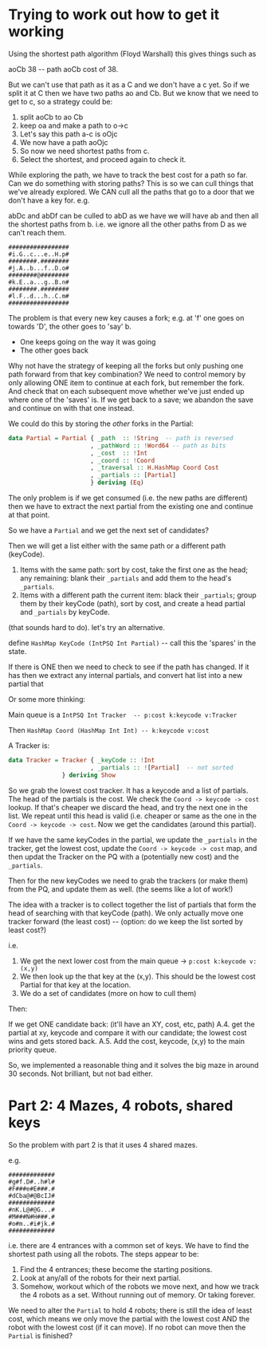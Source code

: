 # Trying to work out how to get it working

Using the shortest path algorithm (Floyd Warshall) this gives things such as

aoCb 38 -- path aoCb cost of 38.

But we can't use that path as it as a C and we don't have a c yet.  So if we
split it at C then we have two paths ao and Cb.  But we know that we need to
get to c, so a strategy could be:

1. split aoCb to ao Cb
2. keep oa and make a path to o->c
3. Let's say this path a-c is oOjc
4. We now have a path aoOjc
5. So now we need shortest paths from c.
6. Select the shortest, and proceed again to check it.

While exploring the path, we have to track the best cost for a path so far.
Can we do something with storing paths?  This is so we can cull things
that we've already explored.  We CAN cull all the paths that go to a door that
we don't have a key for.  e.g.

abDc and abDf can be culled to abD as we have we will have ab and then all the
shortest paths from b.  i.e. we ignore all the other paths from D as we can't
reach them.

    #################
    #i.G..c...e..H.p#
    ########.########
    #j.A..b...f..D.o#
    ########@########
    #k.E..a...g..B.n#
    ########.########
    #l.F..d...h..C.m#
    #################

The problem is that every new key causes a fork;  e.g. at 'f' one goes on
towards 'D', the other goes to 'say' b.

* One keeps going on the way it was going
* The other goes back

Why not have the strategy of keeping all the forks but only pushing one path
forward from that key combination?  We need to control memory by only allowing
ONE item to continue at each fork, but remember the fork.  And check that on
each subsequent move whether we've just ended up where one of the 'saves' is.
If we get back to a save; we abandon the save and continue on with that one
instead.

We could do this by storing the *other* forks in the Partial:

```haskell
data Partial = Partial { _path  :: !String  -- path is reversed
                       , _pathWord :: !Word64 -- path as bits
                       , _cost  :: !Int
                       , _coord :: !Coord
                       , _traversal :: H.HashMap Coord Cost
                       , _partials :: [Partial]
                       } deriving (Eq)
```


The only problem is if we get consumed (i.e. the new paths are different) then
we have to extract the next partial from the existing one and continue at that
point.

So we have a `Partial` and we get the next set of candidates?

Then we will get a list either with the same path or a different path (keyCode).

1. Items with the same path: sort by cost, take the first one as the head; any
   remaining: blank their `_partials` and add them to the head's `_partials`.
2. Items with a different path the current item: black their `_partials`; group
   them by their keyCode (path), sort by cost, and create a head partial and
   `_partials` by keyCode.

(that sounds hard to do). let's try an alternative.

define `HashMap KeyCode (IntPSQ Int Partial)`  -- call this the 'spares' in the
state.


If there is ONE
then we need to check to see if the path has changed.  If it has then we extract
any internal partials, and convert hat list into a new partial that 

Or some more thinking:

Main queue is a `IntPSQ Int Tracker  -- p:cost k:keycode v:Tracker`

Then `HashMap Coord (HashMap Int Int) -- k:keycode v:cost`

A Tracker is:

```haskell
data Tracker = Tracker { _keyCode :: !Int
                       , _partials :: ![Partial]  -- not sorted
		       } deriving Show
```

So we grab the lowest cost tracker.  It has a keycode and a list of partials.
The head of the partials is the cost.  We check the `Coord -> keycode -> cost`
lookup.  If that's cheaper we discard the head, and try the next one in the
list.  We repeat until this head is valid (i.e. cheaper or same as the one in
the `Coord -> keycode -> cost`.  Now we get the candidates (around this
partial).

If we have the same keyCodes in the partial, we update the `_partials` in the
tracker, get the lowest cost, update the `Coord -> keycode -> cost` map, and
then updat the Tracker on the PQ with a (potentially new cost) and the
`_partials`.

Then for the new keyCodes we need to grab the trackers (or make them) from the
PQ, and update them as well. (the seems like a lot of work!)

The idea with a tracker is to collect together the list of partials that form
the head of searching with that keyCode (path).  We only actually move one
tracker forward (the least cost) -- (option: do we keep the list sorted by
least cost?)

i.e.

1. We get the next lower cost from the main queue -> `p:cost k:keycode v:(x,y)`
2. We then look up the that key at the (x,y).  This should be the lowest cost
   Partial for that key at the location.
3. We do a set of candidates (more on how to cull them)

Then:

If we get ONE candidate back: (it'll have an XY, cost, etc, path)
A.4. get the partial at xy, keycode and compare it with our candidate; the
    lowest cost wins and gets stored back.
A.5. Add the cost, keycode, (x,y) to the main priority queue.

So, we implemented a reasonable thing and it solves the big maze in around 30
seconds.  Not brilliant, but not bad either.

# Part 2: 4 Mazes, 4 robots, shared keys

So the problem with part 2 is that it uses 4 shared mazes.

e.g.

```
#############
#g#f.D#..h#l#
#F###e#E###.#
#dCba@#@BcIJ#
#############
#nK.L@#@G...#
#M###N#H###.#
#o#m..#i#jk.#
#############
```

i.e. there are 4 entrances with a common set of keys.  We have to find the
shortest path using all the robots.  The steps appear to be:

1. Find the 4 entrances; these become the starting positions.
2. Look at any/all of the robots for their next partial.
3. Somehow, workout which of the robots we move next, and how we track the
   4 robots as a set.  Without running out of memory. Or taking forever.

We need to alter the `Partial` to hold 4 robots; there is still the idea of
least cost, which means we only move the partial with the lowest cost AND the
robot with the lowest cost (if it can move).  If no robot can move then the
`Partial` is finished?


